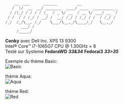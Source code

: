 ```rust  
    __  ___      ______         __                        
   /  |/  __  __/ _______  ____/ ____  _________ _        
  / /|_/ / / / / /_  / _ \/ __  / __ \/ ___/ __ `/        
 / /  / / /_/ / __/ /  __/ /_/ / /_/ / /  / /_/ /         
/_/  /_/\__, /_/    \___/\__,_/\____/_/   \__,_/ 
       ___/ /
     /_____/
```
**Conky** avec Dell Inc. XPS 13 9300  
Intel® Core™ i7-1065G7 CPU @ 1.30GHz × 8  
Testé sur Systeme **FedoraWD** ***33&34***
                  **Fedorai3** ***33>35***

Exemple du thème Basic:  
![Basic](https://github.com/luminahateo/MyConky/blob/main/AttachReadME/PreviewBasic.png)  
  
thème Aqua:  
![Aqua](https://github.com/luminahateo/MyConky/blob/main/AttachReadME/previewAqua.png)
  
thème Red:  
![Red](https://github.com/luminahateo/MyConky/blob/main/AttachReadME/previewRed.png)  


